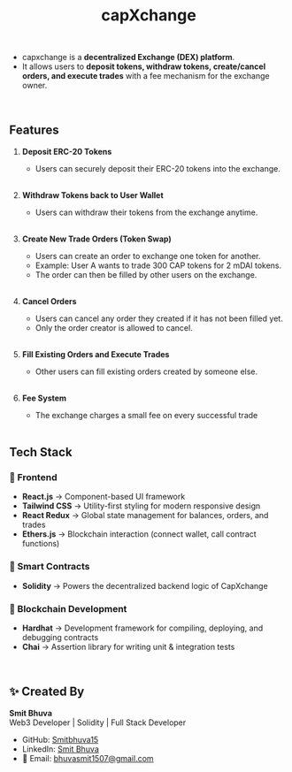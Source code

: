  
  <h1 align="center">capXchange</h1>


<br>

- capxchange is a **decentralized Exchange (DEX) platform**.  
- It allows users to **deposit tokens, withdraw tokens, create/cancel orders, and execute trades** with a fee mechanism for the exchange owner.

<br>

##  Features

1. **Deposit ERC-20 Tokens**  
   - Users can securely deposit their ERC-20 tokens into the exchange.  
   
   <br>

2. **Withdraw Tokens back to User Wallet**  
   - Users can withdraw their tokens from the exchange anytime.  
   
   <br>


3. **Create New Trade Orders (Token Swap)**  
   - Users can create an order to exchange one token for another.  
   - Example: User A wants to trade 300 CAP tokens for 2 mDAI tokens.
   - The order can then be filled by other users on the exchange.
   
   <br>

4. **Cancel Orders**  
   - Users can cancel any order they created if it has not been filled yet.  
   - Only the order creator is allowed to cancel.
   
   <br>

5. **Fill Existing Orders and Execute Trades**  
   - Other users can fill existing orders created by someone else. 
   
   <br>

6. **Fee System**  
   - The exchange charges a small fee on every successful trade
   
   <br>   

##  Tech Stack

### 🔹 Frontend
- **React.js** → Component-based UI framework  
- **Tailwind CSS** → Utility-first styling for modern responsive design  
- **React Redux** → Global state management for balances, orders, and trades  
- **Ethers.js** → Blockchain interaction (connect wallet, call contract functions)  

### 🔹 Smart Contracts
- **Solidity** → Powers the decentralized backend logic of CapXchange  

### 🔹 Blockchain Development
- **Hardhat** → Development framework for compiling, deploying, and debugging contracts  
- **Chai** → Assertion library for writing unit & integration tests  


<br>

## ✨ Created By

**Smit Bhuva**  
 Web3 Developer | Solidity | Full Stack Developer  

- GitHub: [Smitbhuva15](https://github.com/Smitbhuva15)  
- LinkedIn: [Smit Bhuva](https://www.linkedin.com/in/smit-bhuva-1007ba314/)  
- 📧 Email: bhuvasmit1507@gmail.com  
